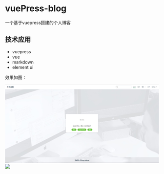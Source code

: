 # vuePress-blog
一个基于vuepress搭建的个人博客

## 技术应用
- vuepress
- vue
- markdown
- element ui

效果如图：

![](./vuepress-pro/docs/.vuepress/public/img/demo1.jpg)
![](../.vuepress/public/img/demo2.jpg)

